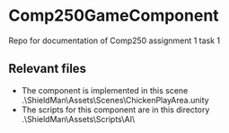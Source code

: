 # Comp250GameComponent
Repo for documentation of Comp250 assignment 1 task 1

## Relevant files
- The component is implemented in this scene .\ShieldMan\Assets\Scenes\ChickenPlayArea.unity
- The scripts for this component are in this directory .\ShieldMan\Assets\Scripts\AI\
